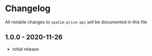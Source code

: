 # Changelog

All notable changes to `spatie-price-api` will be documented in this file

## 1.0.0 - 2020-11-26

- initial release
